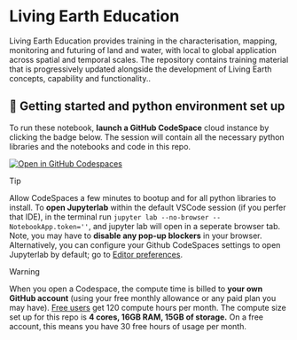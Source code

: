 # Living Earth Education
Living Earth Education provides training in the characterisation, mapping, monitoring and futuring of land and water, with local to global application across spatial and temporal scales.  The repository contains training material that is progressively updated alongside the development of Living Earth concepts, capability and functionality..

## 🚀 Getting started and python environment set up

To run these notebook, **launch a GitHub CodeSpace** cloud instance by clicking the badge below. The session will contain all the necessary python libraries and the notebooks and code in this repo.

[![Open in GitHub Codespaces](https://github.com/codespaces/badge.svg)](https://codespaces.new/cbur24/aberystwyth_training_material?quickstart=1)


> [!TIP]
> Allow CodeSpaces a few minutes to bootup and for all python libraries to install. 
> To **open Jupyterlab** within the default VSCode session (if you perfer that IDE), in the terminal run `jupyter lab --no-browser --NotebookApp.token=''`, and jupyter lab will open in a seperate browser tab. Note, you may have to **disable any pop-up blockers** in your browser. Alternatively, you can configure your Github CodeSpaces settings to open Jupyterlab by default; go to [Editor preferences](https://github.com/settings/codespaces).

> [!WARNING]  
> When you open a Codespace, the compute time is billed to **your own GitHub account** (using your free monthly allowance or any paid plan you may have).
> [Free users](https://docs.github.com/en/billing/concepts/product-billing/github-codespaces) get 120 compute hours per month. The compute size set up for this repo is **4 cores, 16GB RAM, 15GB of storage.** On a free account, this means you have 30 free hours of usage per month.
